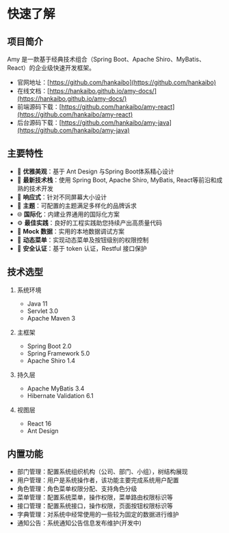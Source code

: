 # 快速了解

## 项目简介

Amy 是一款基于经典技术组合（Spring Boot、Apache Shiro、MyBatis、React）的企业级快速开发框架。

* 官网地址：[https://github.com/hankaibo](https://github.com/hankaibo)
* 在线文档：[https://hankaibo.github.io/amy-docs/](https://hankaibo.github.io/amy-docs/)
* 前端源码下载：[https://github.com/hankaibo/amy-react](https://github.com/hankaibo/amy-react) 
* 后台源码下载：[https://github.com/hankaibo/amy-java](https://github.com/hankaibo/amy-java)

## 主要特性

- :gem: **优雅美观**：基于 Ant Design 与Spring Boot体系精心设计
- :rocket: **最新技术栈**：使用 Spring Boot, Apache Shiro, MyBatis, React等前沿和成熟的技术开发
- :iphone: **响应式**：针对不同屏幕大小设计
- :art: **主题**：可配置的主题满足多样化的品牌诉求
- :globe_with_meridians: **国际化**：内建业界通用的国际化方案
- :gear: **最佳实践**：良好的工程实践助您持续产出高质量代码
- :1234: **Mock 数据**：实用的本地数据调试方案
- :scroll: **动态菜单**：实现动态菜单及按钮级别的权限控制
- :closed_lock_with_key: **安全认证**：基于 token 认证，Restful 接口保护

## 技术选型

1. 系统环境
    * Java 11
    * Servlet 3.0
    * Apache Maven 3

2. 主框架
    * Spring Boot 2.0
    * Spring Framework 5.0
    * Apache Shiro 1.4

3. 持久层
    * Apache MyBatis 3.4
    * Hibernate Validation 6.1

4. 视图层
    * React 16
    * Ant Design
    
## 内置功能
* 部门管理：配置系统组织机构（公司、部门、小组），树结构展现
* 用户管理：用户是系统操作者，该功能主要完成系统用户配置
* 角色管理：角色菜单权限分配、支持角色分级
* 菜单管理：配置系统菜单，操作权限，菜单路由权限标识等
* 接口管理：配置系统接口，操作权限，页面按钮权限标识等
* 字典管理：对系统中经常使用的一些较为固定的数据进行维护
* 通知公告：系统通知公告信息发布维护(开发中)
